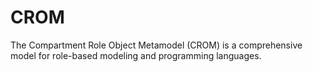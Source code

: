 CROM
====

The Compartment Role Object Metamodel (CROM) is a comprehensive model for role-based modeling and programming languages.

